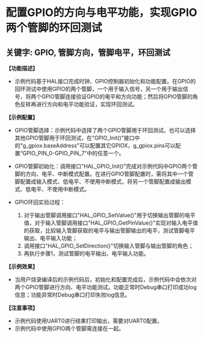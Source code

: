 # 配置GPIO的方向与电平功能，实现GPIO两个管脚的环回测试
## 关键字: GPIO, 管脚方向，管脚电平，环回测试

**【功能描述】**
+ 示例代码基于HAL接口完成时钟、GPIO控制器初始化和功能配置。在GPIO的回环测试中使用GPIO的两个管脚，一个用于输入信号，另一个用于输出信号，将两个GPIO管脚连接验证GPIO的电平和方向功能；然后将GPIO管脚的角色反转再进行方向和电平功能验证，实现环回测试。

**【示例配置】**
+ GPIO管脚选择：示例代码中选择了两个GPIO管脚用于环回测试。也可以选择其他GPIO管脚用于环回测试，在"GPIO_Init()"接口中的"g_gpiox.baseAddress"可以配置其它GPIOX，g_gpiox.pins可以配置“GPIO_PIN_0-GPIO_PIN_7”中的任意一个。
  
+ GPIO管脚初始化：调用接口"HAL_GPIO_Init()”完成对示例代码中GPIO两个管脚的方向、电平、中断模式配置。在进行GPIO管脚配置时，需将其中一个管脚配置成输入模式、低电平、不使用中断模式，将另一个管脚配置成输出模式、低电平、不使用中断模式。

+ GPIO环回实验过程： 
    1. 对于输出管脚调用接口"HAL_GPIO_SetValue()"用于切换输出管脚的电平值，对于输入管脚调用接口"HAL_GPIO_GetPinValue()"实现对输入电平值的获取，比较输入管脚获取的电平与输出管脚输出的电平，测试管脚电平输出、电平输入功能；
    2. 调用接口"HAL_GPIO_SetDirection()"切换输入管脚与输出管脚的角色；
    3. 再执行步骤1，测试管脚的电平输出、电平输入功能。

**【示例效果】**
+ 当用户烧录编译后的示例代码后，初始化和配置完成后，示例代码中会依次对两个GPIO管脚进行方向、电平功能测试。功能正常时Debug串口打印成功log信息；功能异常时Debug串口打印失败log信息。

**【注意事项】**
+ 示例代码使用UART0进行结果打印输出，需要对UART0配置。
+ 示例代码中使用GPIO两个管脚需连接在一起。